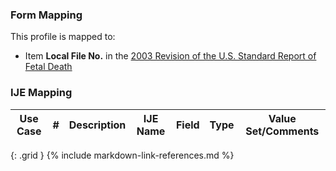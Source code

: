 ### Form Mapping
This profile is mapped to:
 * Item **Local File No.** in the [2003 Revision of the U.S. Standard Report of Fetal Death](https://www.cdc.gov/nchs/data/dvs/FDEATH11-03finalACC.pdf)

### IJE Mapping

| **Use Case** |  **#**   |  **Description**  | **IJE Name**  |  **Field**  |  **Type**  | **Value Set/Comments**  |
| :---------: | --------------- | ------------ | ------------- | ---------- | ---------- | -------------- |
{: .grid }
{% include markdown-link-references.md %}
